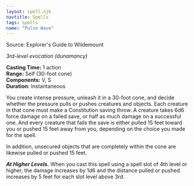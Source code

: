 ```yaml
---
layout: spell.njk
navtitle: Spells
tags: spells
name: "Pulse Wave"
---
```

  
Source: Explorer's Guide to Wildemount

_3rd-level evocation (dunamancy)_

**Casting Time:** 1 action  
**Range:** Self (30-foot cone)  
**Components:** V, S  
**Duration:** Instantaneous

You create intense pressure, unleash it in a 30-foot cone, and decide whether the pressure pulls or pushes creatures and objects. Each creature in that cone must make a Constitution saving throw. A creature takes 6d6 force damage on a failed save, or half as much damage on a successful one. And every creature that fails the save is either pulled 15 feet toward you or pushed 15 feet away from you, depending on the choice you made for the spell.

In addition, unsecured objects that are completely within the cone are likewise pulled or pushed 15 feet.

**_At Higher Levels._** When you cast this spell using a spell slot of 4th level or higher, the damage increases by 1d6 and the distance pulled or pushed increases by 5 feet for each slot level above 3rd.